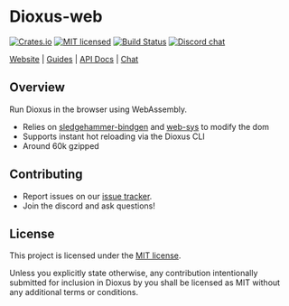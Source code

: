# Dioxus-web

[![Crates.io][crates-badge]][crates-url]
[![MIT licensed][mit-badge]][mit-url]
[![Build Status][actions-badge]][actions-url]
[![Discord chat][discord-badge]][discord-url]

[crates-badge]: https://img.shields.io/crates/v/dioxus-web.svg
[crates-url]: https://crates.io/crates/dioxus-web

[mit-badge]: https://img.shields.io/badge/license-MIT-blue.svg
[mit-url]: https://github.com/dioxuslabs/dioxus/blob/master/LICENSE

[actions-badge]: https://github.com/dioxuslabs/dioxus/actions/workflows/main.yml/badge.svg
[actions-url]: https://github.com/dioxuslabs/dioxus/actions?query=workflow%3ACI+branch%3Amaster

[discord-badge]: https://img.shields.io/discord/899851952891002890.svg?logo=discord&style=flat-square
[discord-url]: https://discord.gg/XgGxMSkvUM

[Website](https://dioxuslabs.com) |
[Guides](https://dioxuslabs.com/docs/0.3/guide/en/) |
[API Docs](https://docs.rs/dioxus-web/latest/dioxus_web) |
[Chat](https://discord.gg/XgGxMSkvUM)

## Overview

Run Dioxus in the browser using WebAssembly.

- Relies on [sledgehammer-bindgen](https://github.com/Demonthos/sledgehammer_bindgen) and [web-sys](https://github.com/rustwasm/wasm-bindgen/tree/main/crates/web-sys) to modify the dom
- Supports instant hot reloading via the Dioxus CLI
- Around 60k gzipped

## Contributing

- Report issues on our [issue tracker](https://github.com/dioxuslabs/dioxus/issues).
- Join the discord and ask questions!

## License
This project is licensed under the [MIT license].

[mit license]: https://github.com/DioxusLabs/dioxus/blob/master/LICENSE-MIT

Unless you explicitly state otherwise, any contribution intentionally submitted
for inclusion in Dioxus by you shall be licensed as MIT without any additional
terms or conditions.


